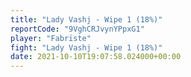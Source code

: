```yaml
---
title: "Lady Vashj - Wipe 1 (18%)"
reportCode: "9VghCRJvynYPpxG1"
player: "Fabrïste"
fight: "Lady Vashj - Wipe 1 (18%)"
date: 2021-10-10T19:07:58.024000+00:00
---
```

